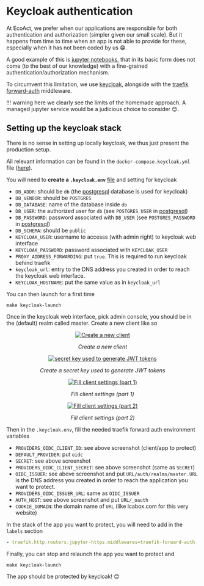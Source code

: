 # Keycloak authentication 

At EcoAct, we prefer when our applications are responsible for both authentication and authorization (simpler given our small scale). 
But it happens from time to time when an app is not able to provide for these, especially when it has not been coded by us 😁.

A good example of this is  <a href=https://jupyter.org/ class="external-link" target="_blank">jupyter notebooks</a>, that in its basic form does not come (to the 
best of our knowledge) with a fine-grained authentication/authorization mechanism. 

To circumvent this limitation, we use <a href=https://www.keycloak.org/ class="external-link" target="_blank">keycloak</a>, alongside with the 
 <a href=https://doc.traefik.io/traefik/middlewares/http/forwardauth/ class="external-link" target="_blank">traefik forward-auth</a> middleware.

!!! warning 
    here we clearly see the limits of the homemade approach. A managed jupyter service would be a judicious choice to consider 😊.

## Setting up the keycloak stack 

There is no sense in setting up locally keycloak, we thus just present the production setup. 

All relevant information can be found in the `docker-compose.keycloak.yml` file (<a href=https://github.com/SE-Sustainability-OSS/ecodev-infra/blob/main/docker-compose.keycloak.yml class="external-link" target="_blank">here</a>).


You will need to **create a `.keycloak.env`** <a href=https://www.codementor.io/@parthibakumarmurugesan/what-is-env-how-to-set-up-and-run-a-env-file-in-node-1pnyxw9yxj  class="external-link" target="_blank">file</a> 
and setting for keycloak

- `DB_ADDR`: should be `db` (the [postgresql](db.md) database is used for keycloak)
- `DB_VENDOR`: should be `POSTGRES`
- `DB_DATABASE`: name of the database inside `db`
- `DB_USER`: the authorized user for `db` (see `POSTGRES_USER` in  [postgresql](db.md))
- `DB_PASSWORD`: password associated with `DB_USER` (see `POSTGRES_PASSWORD` in  [postgresql](db.md))
- `DB_SCHEMA`: should be `public`
- `KEYCLOAK_USER`: username to accesss (with admin right) to keycloak web interface
- `KEYCLOAK_PASSWORD`: password associated with `KEYCLOAK_USER`
- `PROXY_ADDRESS_FORWARDING`: put `true`. This is required to run keycloak behind traefik
- `keycloak_url`: entry to the DNS address you created in order to reach the keycloak web interface. 
- `KEYCLOAK_HOSTNAME`:  put the same value as in `keycloak_url`


You can then launch for a first time

```shell
make keycloak-launch
```

Once in the keycloak web interface, pick admin console, you should be in the (default) realm called master. Create a new client like so

<p align="center">
  <a href="/img/ecodev_infra/keycloak_client.png"><img src="/img/ecodev_infra/keycloak_client.png" alt="Create a new client"></a>
</p>
<p align="center">
    <em>Create a new client</em>
</p>
<p align="center">
</p>


<p align="center">
  <a href="/img/ecodev_infra/keycloak_client_credentials.png"><img src="/img/ecodev_infra/keycloak_client_credentials.png" alt="secret key used to generate JWT tokens"></a>
</p>
<p align="center">
    <em>Create a secret key used to generate JWT tokens</em>
</p>
<p align="center">
</p>

<p align="center">
  <a href="/img/ecodev_infra/keycloak_settings_1.png"><img src="/img/ecodev_infra/keycloak_settings_1.png" alt="Fill client settings (part 1)"></a>
</p>
<p align="center">
    <em>Fill client settings (part 1)</em>
</p>
<p align="center">
</p>


<p align="center">
  <a href="/img/ecodev_infra/keycloak_settings_2.png"><img src="/img/ecodev_infra/keycloak_settings_2.png" alt="Fill client settings (part 2)"></a>
</p>
<p align="center">
    <em>Fill client settings (part 2)</em>
</p>
<p align="center">
</p>

Then in the  `.keycloak.env`, fill the needed traefik forward auth environment variables

- `PROVIDERS_OIDC_CLIENT_ID`: see above screenshot (client/app to protect)
- `DEFAULT_PROVIDER`: put `oidc`
- `SECRET`: see above screenshot
- `PROVIDERS_OIDC_CLIENT_SECRET`: see above screenshot (same as `SECRET`)
- `OIDC_ISSUER`: see above screenshot and put `URL/auth/realms/master`. `URL` is the DNS address you created in order to reach the application you want to protect. 
- `PROVIDERS_OIDC_ISSUER_URL`: same as `OIDC_ISSUER`
- `AUTH_HOST`: see above screenshot and put `URL/_oauth`
- `COOKIE_DOMAIN`: the domain name of `URL` (like lcabox.com for this very website)

In the stack of the app you want to protect, you will need to add in the `labels` section 

```yml
- traefik.http.routers.jupyter-https.middlewares=traefik-forward-auth
```

Finally, you can stop and relaunch the app you want to protect and

```shell
make keycloak-launch
```

The app should be protected by keycloak! 😊
